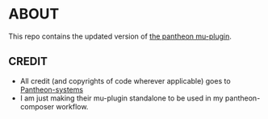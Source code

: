 # ABOUT

This repo contains the updated version of [the pantheon mu-plugin](https://github.com/pantheon-systems/wordpress-composer).

## CREDIT

- All credit (and copyrights of code wherever applicable) goes to [Pantheon-systems](https://github.com/pantheon-systems)
- I am just making their mu-plugin standalone to be used in my pantheon-composer workflow.
